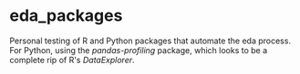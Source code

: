 # eda_packages
Personal testing of R and Python packages that automate the eda process.
For Python, using the *pandas-profiling* package, which looks to be a complete rip of R's *DataExplorer*. 
